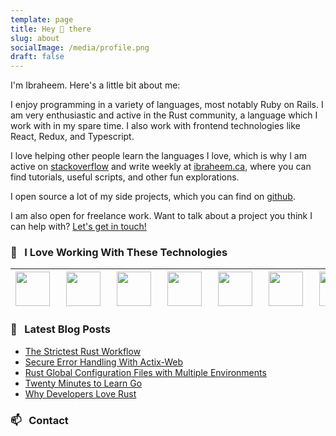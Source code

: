 ```yaml
---
template: page
title: Hey 👋 there
slug: about
socialImage: /media/profile.png
draft: false
---
```

I'm Ibraheem. Here's a little bit about me:

I enjoy programming in a variety of languages, most notably Ruby on Rails. I am very enthusiastic and active in the Rust community, a language which I work with in my spare time. I also work with frontend technologies like React, Redux, and Typescript.

I love helping other people learn the languages I love, which is why I am active on [stackoverflow](https://stackoverflow.com/users/8858995/ibraheem-ahmed?tab=profile) and write weekly at [ibraheem.ca](https://ibraheem.ca/), where you can find tutorials, useful scripts, and other fun explorations.

I open source a lot of my side projects, which you can find on [github](https://github.com/ibraheemdev).

I am also open for freelance work. Want to talk about a project you think I can help with? [Let's get in touch!](javascript:document.body.scrollIntoView(false))

### 🚀 &nbsp; I Love Working With These Technologies

| <img align="left" style="margin-right:10px;" src="https://upload.wikimedia.org/wikipedia/commons/thumb/d/d5/Rust_programming_language_black_logo.svg/144px-Rust_programming_language_black_logo.svg.png" width=55> | <img align="left" style="margin-right:10px;" src="https://avatars.githubusercontent.com/u/4223" width=55> | <img align="left" style="margin-right:10px;" src="https://upload.wikimedia.org/wikipedia/commons/thumb/4/4c/Typescript_logo_2020.svg/1200px-Typescript_logo_2020.svg.png" width=55> | <img align="left" style="margin-right:10px;" src="https://cdn.auth0.com/blog/react-js/react.png" width=55> | <img align="left" style="margin-right:10px;" src="https://seeklogo.com/images/R/redux-logo-9CA6836C12-seeklogo.com.png" width=55> | <img align="left" style="margin-right:10px;" src="https://upload.wikimedia.org/wikipedia/commons/thumb/9/9a/Visual_Studio_Code_1.35_icon.svg/1200px-Visual_Studio_Code_1.35_icon.svg.png" width=55> | <img align="left" style="margin-right:10px;" src="https://cdn.jsdelivr.net/npm/programming-languages-logos/src/go/go.png" width=55> | <img align="left" style="margin-right:10px;" src="https://infinapps.com/wp-content/uploads/2018/10/mongodb-logo.png" width=55> |
| ------------------------------------------------------------------------------------------------------------------------------------------------------------------------------------------------------------------ | --------------------------------------------------------------------------------------------------------- | ----------------------------------------------------------------------------------------------------------------------------------------------------------------------------------- | ---------------------------------------------------------------------------------------------------------- | --------------------------------------------------------------------------------------------------------------------------------- | --------------------------------------------------------------------------------------------------------------------------------------------------------------------------------------------------- | ----------------------------------------------------------------------------------------------------------------------------------- | ------------------------------------------------------------------------------------------------------------------------------ |

### 📖 &nbsp; Latest Blog Posts

- [The Strictest Rust Workflow](https://ibraheem.ca/posts/strictest-cargo-workflow)
- [Secure Error Handling With Actix-Web](https://ibraheem.ca/posts/actix-web-secure-error-handling)
- [Rust Global Configuration Files with Multiple Environments](https://ibraheem.ca/posts/rust-global-config-files)
- [Twenty Minutes to Learn Go](https://ibraheem.ca/posts/go-in-twenty)
- [Why Developers Love Rust](https://ibraheem.ca/posts/why-devs-love-rust)

### 📫 &nbsp; Contact

<div>
  <a href="https://ibraheem.ca" rel="nofollow">
    <img
      align="left"
      style="margin-right: 5px; margin-bottom: 5px;"
      src="https://img.shields.io/static/v1?label=&amp;logo=leanpub&amp;color=rgb(141,89,190)&amp;logoColor=white&amp;message=IBRAHEEM.CA&amp;style=for-the-badge"
      alt=""
    />
  </a>
  <a href="mailto:ibrah1440@gmail.com">
    <img
      align="left"
      style="margin-right: 5px; margin-bottom: 5px;"
      src="https://img.shields.io/static/v1?label=&amp;logo=gmail&amp;color=red&amp;logoColor=white&amp;message=EMAIL&amp;style=for-the-badge"
      alt=""
    />
  </a>
  <a href="https://github.com/ibraheemdev">
    <img
      align="left"
      style="margin-right: 5px; margin-bottom: 5px;"
      src="https://img.shields.io/static/v1?label=&amp;logo=github&amp;color=black&amp;logoColor=white&amp;message=GITHUB&amp;style=for-the-badge"
      alt=""
    />
  </a>
  <a href="https://discord.com/channels/@me/766409874497339444" rel="nofollow">
    <img
      align="left"
      style="margin-right: 5px; margin-bottom: 5px;"
      src="https://img.shields.io/static/v1?label=&amp;logo=discord&amp;color=rgb(109,121,212)&amp;logoColor=white&amp;message=DISCORD&amp;style=for-the-badge"
      alt=""
    />
  </a>
  <a href="https://stackoverflow.com/users/8858995/ibraheem-ahmed" rel="nofollow">
    <img
      align="left"
      style="margin-right: 5px; margin-bottom: 5px;"
      src="https://img.shields.io/static/v1?label=&amp;logo=stack-overflow&amp;color=rgb(235,118,42)&amp;logoColor=white&amp;message=STACKOVERFLOW&amp;style=for-the-badge"
      alt=""
    />
  </a>
  <a href="https://dribbble.com/ibraheema" rel="nofollow">
    <img
      align="left"
      src="https://img.shields.io/static/v1?label=&amp;logo=dribbble&amp;color=ea4c89&amp;logoColor=white&amp;message=DRIBBBLE&amp;style=for-the-badge"
      alt=""
    />
  </a>
</div>